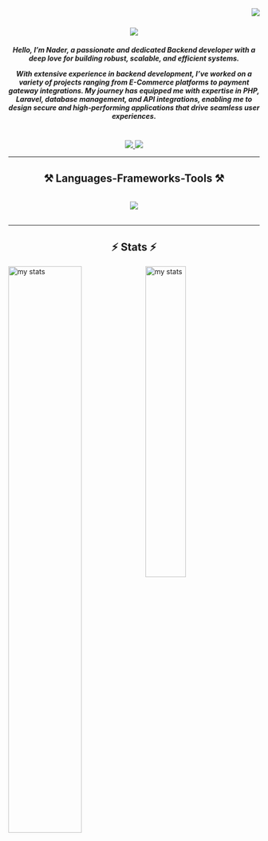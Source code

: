 <img align="right" src="https://visitor-badge.laobi.icu/badge?page_id=Naderabdou.Naderabdou" />

<h1 align="center">
    <img src="https://readme-typing-svg.herokuapp.com/?font=Righteous&size=35&center=true&vCenter=true&width=500&height=70&duration=4000&lines=Hi+There!+👋;+I'm+Nader+Abdou!;" />
</h1>

<h5 align="center">Hello, I’m Nader, a passionate and dedicated Backend developer with a deep love for building robust, scalable, and efficient systems.

With extensive experience in backend development, I’ve worked on a variety of projects ranging from E-Commerce platforms to payment gateway integrations. My journey has equipped me with expertise in PHP, Laravel, database management, and API integrations, enabling me to design secure and high-performing applications that drive seamless user experiences.</h5>


<br/>
 
<div align="center"> 
  <a href="mailto:abdounader04@gmail.com">
    <img src="https://img.shields.io/badge/Gmail-333333?style=for-the-badge&logo=gmail&logoColor=red" />
  </a>
    
  <a href="www.linkedin.com/in/nader-abdou-306693272" target="_blank">
    <img src="https://img.shields.io/badge/LinkedIn-0077B5?style=for-the-badge&logo=linkedin&logoColor=white" target="_blank" />
  </a>

  
</div>

 <hr/>
 
<h2 align="center">⚒️ Languages-Frameworks-Tools ⚒️</h2>
<br/>

<div align="center">
    <img src="https://skillicons.dev/icons?i=js,html,css,php,laravel,npm,jquery,aws,bootstrap,firebase,git,mysql,redis,tailwind,vscode" />
<!--     <img src="https://skillicons.dev/icons?i=nodejs,python,javascript,typescript,express,firebase,mongodb,c,java,nextjs,mysql,flask" /><br> -->
</div>

<br/>
<hr/>



<h2 align="center">⚡ Stats ⚡</h2>

 <img align="left" alt="my stats" width="54%" src="https://github-readme-stats.vercel.app/api?username=Naderabdou&show_icons=true" />
 <img align="left" alt="my stats" width="40%" src="https://github-readme-stats.vercel.app/api/top-langs/?username=Naderabdou&layout=compact" />
